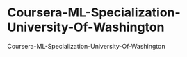 # Coursera-ML-Specialization-University-Of-Washington
Coursera-ML-Specialization-University-Of-Washington
